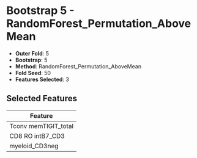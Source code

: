 # Bootstrap 5 - RandomForest_Permutation_AboveMean

- **Outer Fold**: 5
- **Bootstrap**: 5
- **Method**: RandomForest_Permutation_AboveMean
- **Fold Seed**: 50
- **Features Selected**: 3

## Selected Features

| Feature |
|---------|
| Tconv memTIGIT_total |
| CD8 RO intB7_CD3 |
| myeloid_CD3neg |
